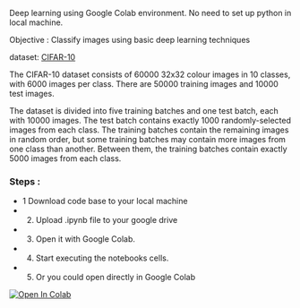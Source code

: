 Deep learning using Google Colab environment.
No need to set up python in local machine.

Objective : Classify images using basic deep learning techniques

dataset: [CIFAR-10](https://www.cs.toronto.edu/~kriz/cifar.html)

The CIFAR-10 dataset consists of 60000 32x32 colour images in 10 classes, with 6000 images per class. There are 50000 training images and 10000 test images.

The dataset is divided into five training batches and one test batch, each with 10000 images. The test batch contains exactly 1000 randomly-selected images from each class. The training batches contain the remaining images in random order, but some training batches may contain more images from one class than another. Between them, the training batches contain exactly 5000 images from each class.

### Steps :

- 1  Download code base to your local machine  
- 2. Upload .ipynb file to your google drive  
- 3. Open it with Google Colab.  
- 4. Start executing the notebooks cells.  
- 5. Or you could open directly in Google Colab  

[![Open In Colab](https://colab.research.google.com/assets/colab-badge.svg)](https://colab.research.google.com/github/googlecolab/colabtools/blob/master/notebooks/colab-github-demo.ipynb)